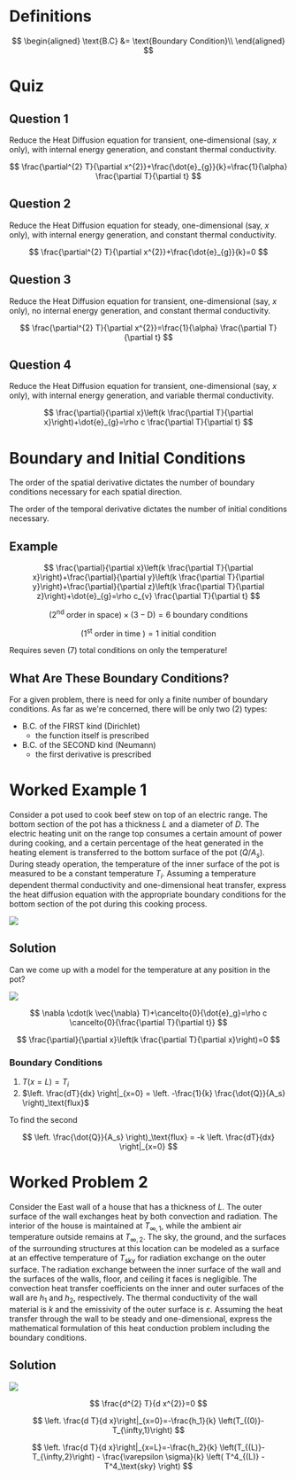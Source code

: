 # Definitions

$$
\begin{aligned}
\text{B.C} &= \text{Boundary Condition}\\
\end{aligned}
$$

# Quiz

## Question 1

Reduce the Heat Diffusion equation for transient, one-dimensional (say,
$x$ only), with internal energy generation, and constant thermal
conductivity.

$$
\frac{\partial^{2} T}{\partial x^{2}}+\frac{\dot{e}_{g}}{k}=\frac{1}{\alpha} \frac{\partial T}{\partial t}
$$

## Question 2

Reduce the Heat Diffusion equation for steady, one-dimensional (say, $x$
only), with internal energy generation, and constant thermal
conductivity.

$$
\frac{\partial^{2} T}{\partial x^{2}}+\frac{\dot{e}_{g}}{k}=0
$$

## Question 3

Reduce the Heat Diffusion equation for transient, one-dimensional (say,
$x$ only), no internal energy generation, and constant thermal
conductivity.

$$
\frac{\partial^{2} T}{\partial x^{2}}=\frac{1}{\alpha} \frac{\partial T}{\partial t}
$$

## Question 4

Reduce the Heat Diffusion equation for transient, one-dimensional (say,
$x$ only), with internal energy generation, and variable thermal
conductivity.

$$
\frac{\partial}{\partial x}\left(k \frac{\partial T}{\partial x}\right)+\dot{e}_{g}=\rho c \frac{\partial T}{\partial t}
$$

# Boundary and Initial Conditions

The order of the spatial derivative dictates the number of boundary
conditions necessary for each spatial direction.

The order of the temporal derivative dictates the number of initial
conditions necessary.

## Example

$$
\frac{\partial}{\partial x}\left(k \frac{\partial T}{\partial x}\right)+\frac{\partial}{\partial y}\left(k \frac{\partial T}{\partial y}\right)+\frac{\partial}{\partial z}\left(k \frac{\partial T}{\partial z}\right)+\dot{e}_{g}=\rho c_{v} \frac{\partial T}{\partial t}
$$

$$
\left(2^{\text {nd}} \text{ order in space} \right) \times(3-\mathrm{D})=6 \text{ boundary conditions}
$$

$$
\left( 1^{\text {st}} \text { order in time }\right) = 1 \text { initial condition }
$$

Requires seven (7) total conditions on only the temperature!

## What Are These Boundary Conditions?

For a given problem, there is need for only a finite number of boundary
conditions. As far as we're concerned, there will be only two (2) types:

-   B.C. of the FIRST kind (Dirichlet)
    -   the function itself is prescribed
-   B.C. of the SECOND kind (Neumann)
    -   the first derivative is prescribed

# Worked Example 1

Consider a pot used to cook beef stew on top of an electric range. The
bottom section of the pot has a thickness $L$ and a diameter of $D$. The
electric heating unit on the range top consumes a certain amount of
power during cooking, and a certain percentage of the heat generated in
the heating element is transferred to the bottom surface of the pot
$\left(\dot{Q} / A_{s}\right)$. During steady operation, the temperature
of the inner surface of the pot is measured to be a constant temperature
$T_{i}$. Assuming a temperature dependent thermal conductivity and
one-dimensional heat transfer, express the heat diffusion equation with
the appropriate boundary conditions for the bottom section of the pot
during this cooking process.

![](!imgdir/c8bc2d22e5467be8d910dba3625cfadf0696ccc6.png)

## Solution

Can we come up with a model for the temperature at any position in the
pot?

![](!imgdir/ecb5caa504bc4419979289b4321e1480ea6bb504.png)

$$
\nabla \cdot(k \vec{\nabla} T)+\cancelto{0}{\dot{e}_g}=\rho c \cancelto{0}{\frac{\partial T}{\partial t}}
$$

$$
\frac{\partial}{\partial x}\left(k \frac{\partial T}{\partial x}\right)=0
$$

### Boundary Conditions

1.  $T(x=L)=T_i$
2.  $\left. \frac{dT}{dx} \right|_{x=0} = \left. -\frac{1}{k} \frac{\dot{Q}}{A_s} \right)_\text{flux}$

To find the second

$$
\left. \frac{\dot{Q}}{A_s} \right)_\text{flux} = -k \left. \frac{dT}{dx} \right|_{x=0}
$$

# Worked Problem 2

Consider the East wall of a house that has a thickness of $L$. The outer
surface of the wall exchanges heat by both convection and radiation. The
interior of the house is maintained at $T_{\infty, 1},$ while the
ambient air temperature outside remains at $T_{\infty, 2}$. The sky, the
ground, and the surfaces of the surrounding structures at this location
can be modeled as a surface at an effective temperature of
$T_{\text {sky}}$ for radiation exchange on the outer surface. The
radiation exchange between the inner surface of the wall and the
surfaces of the walls, floor, and ceiling it faces is negligible. The
convection heat transfer coefficients on the inner and outer surfaces of
the wall are $h_{1}$ and $h_{2}$, respectively. The thermal conductivity
of the wall material is $k$ and the emissivity of the outer surface is
$\varepsilon$. Assuming the heat transfer through the wall to be steady
and one-dimensional, express the mathematical formulation of this heat
conduction problem including the boundary conditions.

## Solution

![](!imgdir/ea8997d08bd579dc0dfd423b7d7c60e0465ccf47.png)

$$
\frac{d^{2} T}{d x^{2}}=0
$$

$$
\left. \frac{d T}{d x}\right|_{x=0}=-\frac{h_1}{k} \left(T_{(0)}-T_{\infty,1}\right)
$$

$$
\left. \frac{d T}{d x}\right|_{x=L}=-\frac{h_2}{k} \left(T_{(L)}-T_{\infty,2}\right) - \frac{\varepsilon \sigma}{k} \left( T^4_{(L)} -T^4_\text{sky} \right)
$$
